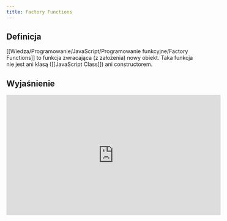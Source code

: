 ```yaml
---
title: Factory Functions
---
```


## Definicja

[[Wiedza/Programowanie/JavaScript/Programowanie funkcyjne/Factory Functions]] to funkcja zwracająca (z założenia) nowy obiekt. Taka funkcja nie jest ani klasą ([[JavaScript Class]]) ani constructorem. 

## Wyjaśnienie
<iframe width="560" height="315" src="https://www.youtube.com/embed/K2hSGD5uy_s" title="YouTube video player" frameborder="0" allow="accelerometer; autoplay; clipboard-write; encrypted-media; gyroscope; picture-in-picture" allowfullscreen></iframe>